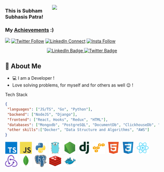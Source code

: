 
<a target="_blank" href="https://github.com/subhamsubhasispatra"><img align="right" src="https://user-images.githubusercontent.com/74038190/212750147-854a394f-fee9-4080-9770-78a4b7ece53f.gif" width="350" autoplay/></a>

### This is Subham Subhasis Patra!

### My [Achievements](https://github.com/SubhamSubhasisPatra?tab=achievements) :)


![](https://komarev.com/ghpvc/?username=SubhamSubhasisPatra)
[![Twitter Follow](https://img.shields.io/badge/dynamic/json.svg?color=14171A&labelColor=37474f&logo=twitter&logoColor=4fc3f7&label=&query=%24[0].followers_count&url=https%3A%2F%2Fcdn.syndication.twimg.com%2Fwidgets%2Ffollowbutton%2Finfo.json%3Fscreen_names%3Dabhispace97&suffix=%20Followers)](https://twitter.com/subhasispatra94)
[![LinkedIn Connect](https://img.shields.io/badge/%20-Connect-black?color=14171A&labelColor=212121&logo=linkedin&logoColor=ffffff)](https://www.linkedin.com/in/subhamsubhasispatra/)
[![Insta Follow](https://img.shields.io/badge/%20-Follow-black?color=14171A&labelColor=d81b60&logo=instagram&logoColor=ffffff)](https://www.instagram.com/subhamsubhasispatra/)



<div align="center" id="badges">
  <a href="https://www.hackerrank.com/subhamsubhasis">
    <img src="https://img.shields.io/badge/HackerRank-success?style=for-the-badge&logo=hackerrank&logoColor=white" alt="LinkedIn Badge"/>
  </a>
  <a href="https://stackoverflow.com/users/10570510/subham-subhasis-patra?tab=profile">
    <img src="https://img.shields.io/badge/StackOverflow-orange?style=for-the-badge&logo=stackoverflow&logoColor=white" alt="Twitter Badge"/>
  </a>
</div>


<h2>🚀 About Me</h2>
<div> 
  <ul> 
    <li>💻 I am a Developer !</li>
    <li>Love solving problems, for myself and for others as well 😉 !</li>
  </ul>
</div
  
Tech Stack
  
  ```json
{
   "languages": ["JS/TS", "Go", "Python"],
   "backend": ["NodeJS", "Django"],
   "frontend": ["React, Hooks", "Redux", "HTML"],
   "databases": ["Mongodb", "PostgreSQL", "DocumentDb", "ClickhouseDb", "Redis"],
   "other skills":["Docker", "Data Structure and Algorithms", "AWS"]
}
```
  
<div>
  <img src="https://github.com/devicons/devicon/blob/master/icons/typescript/typescript-original.svg" title="Java" alt="Java" width="40" height="40"/>&nbsp;
  <img src="https://github.com/devicons/devicon/blob/master/icons/javascript/javascript-original.svg" title="Java" alt="Java" width="40" height="40"/>&nbsp;
  <img src="https://github.com/devicons/devicon/blob/master/icons/python/python-original.svg" title="Java" alt="Java" width="40" height="40"/>&nbsp;
  <img src="https://github.com/devicons/devicon/blob/master/icons/go/go-original.svg" title="go" alt="go" width="40" height="40"/>&nbsp;
  <img src="https://github.com/devicons/devicon/blob/master/icons/nodejs/nodejs-original.svg" title="NodeJS" alt="NodeJS" width="40" height="40"/>&nbsp;
  <img src="https://github.com/devicons/devicon/blob/master/icons/django/django-plain.svg" title="AWS" alt="AWS" width="40" height="40"/>&nbsp;
  <img src="https://github.com/devicons/devicon/blob/master/icons/amazonwebservices/amazonwebservices-original.svg" title="AWS" alt="AWS" width="40" height="40"/>&nbsp;
  <img src="https://github.com/devicons/devicon/blob/master/icons/html5/html5-original.svg" title="go" alt="go" width="40" height="40"/>&nbsp;
  <img src="https://github.com/devicons/devicon/blob/master/icons/css3/css3-original.svg" title="go" alt="go" width="40" height="40"/>&nbsp;
  <img src="https://github.com/devicons/devicon/blob/master/icons/react/react-original.svg" title="go" alt="go" width="40" height="40"/>&nbsp;
  <img src="https://github.com/devicons/devicon/blob/master/icons/redux/redux-original.svg" title="go" alt="go" width="40" height="40"/>&nbsp;
  <img src="https://github.com/devicons/devicon/blob/master/icons/mongodb/mongodb-original.svg" title="go" alt="go" width="40" height="40"/>&nbsp;
  <img src="https://github.com/devicons/devicon/blob/master/icons/postgresql/postgresql-original.svg" title="go" alt="go" width="40" height="40"/>&nbsp;
  <img src="https://github.com/devicons/devicon/blob/master/icons/redis/redis-original.svg" title="go" alt="go" width="40" height="40"/>&nbsp;
  <img src="https://github.com/devicons/devicon/blob/master/icons/docker/docker-original.svg" title="go" alt="go" width="40" height="40"/>&nbsp;
</div>

